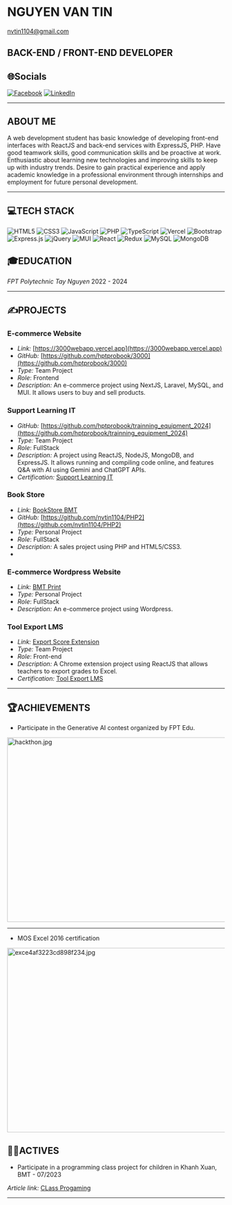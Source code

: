 # NGUYEN VAN TIN
nvtin1104@gmail.com

## BACK-END / FRONT-END DEVELOPER
## 🌐Socials
[![Facebook](https://img.shields.io/badge/Facebook-%231877F2.svg?logo=Facebook&logoColor=white)](https://www.facebook.com/nvtin1104) [![LinkedIn](https://img.shields.io/badge/LinkedIn-%230077B5.svg?logo=linkedin&logoColor=white)](https://www.linkedin.com/in/nvtin1104/)

---

## ABOUT ME
A web development student has basic knowledge of developing front-end interfaces with ReactJS and back-end services with ExpressJS, PHP. 
Have good teamwork skills, good communication skills and be proactive at work. Enthusiastic about learning new technologies and improving skills to keep up with industry trends.  Desire to gain practical experience and apply academic knowledge in a professional environment through internships and employment for future personal development.

---

## 💻TECH STACK
![HTML5](https://img.shields.io/badge/html5-%23E34F26.svg?style=for-the-badge&logo=html5&logoColor=white) ![CSS3](https://img.shields.io/badge/css3-%231572B6.svg?style=for-the-badge&logo=css3&logoColor=white) ![JavaScript](https://img.shields.io/badge/javascript-%23323330.svg?style=for-the-badge&logo=javascript&logoColor=%23F7DF1E) ![PHP](https://img.shields.io/badge/php-%23777BB4.svg?style=for-the-badge&logo=php&logoColor=white) ![TypeScript](https://img.shields.io/badge/typescript-%23007ACC.svg?style=for-the-badge&logo=typescript&logoColor=white) ![Vercel](https://img.shields.io/badge/vercel-%23000000.svg?style=for-the-badge&logo=vercel&logoColor=white) ![Bootstrap](https://img.shields.io/badge/bootstrap-%23563D7C.svg?style=for-the-badge&logo=bootstrap&logoColor=white) ![Express.js](https://img.shields.io/badge/express.js-%23404d59.svg?style=for-the-badge&logo=express&logoColor=%2361DAFB) ![jQuery](https://img.shields.io/badge/jquery-%230769AD.svg?style=for-the-badge&logo=jquery&logoColor=white) ![MUI](https://img.shields.io/badge/MUI-%230081CB.svg?style=for-the-badge&logo=material-ui&logoColor=white)  ![React](https://img.shields.io/badge/react-%2320232a.svg?style=for-the-badge&logo=react&logoColor=%2361DAFB) ![Redux](https://img.shields.io/badge/redux-%23593d88.svg?style=for-the-badge&logo=redux&logoColor=white) ![MySQL](https://img.shields.io/badge/mysql-%2300f.svg?style=for-the-badge&logo=mysql&logoColor=white) ![MongoDB](https://img.shields.io/badge/MongoDB-%234ea94b.svg?style=for-the-badge&logo=mongodb&logoColor=white)

## 🎓EDUCATION
*FPT Polytechnic Tay Nguyen*
2022 - 2024

---

## ✍️PROJECTS
### E-commerce Website
- *Link:* [https://3000webapp.vercel.app](https://3000webapp.vercel.app)
- *GitHub:* [https://github.com/hptprobook/3000](https://github.com/hptprobook/3000)
- *Type:* Team Project
- *Role*: Frontend
- *Description:* An e-commerce project using NextJS, Laravel, MySQL, and MUI. It allows users to buy and sell products.

### Support Learning IT
- *GitHub:* [https://github.com/hptprobook/trainning_equipment_2024](https://github.com/hptprobook/trainning_equipment_2024)
- *Type:* Team Project
- *Role*: FullStack
- *Description:* A project using ReactJS, NodeJS, MongoDB, and ExpressJS. It allows running and compiling code online, and features Q&A with AI using Gemini and ChatGPT APIs.
- *Certification:* [Support Learning IT](https://xuongthuchanh.poly.edu.vn/certificate/PK03092/65fbb01783e27d8e3458d8a4)
### Book Store
- *Link:* [BookStore BMT](https://book-shop-bmt.000webhostapp.com/)
- *GitHub:* [https://github.com/nvtin1104/PHP2](https://github.com/nvtin1104/PHP2)
- *Type:* Personal Project
- *Role*: FullStack
- *Description:* A sales project using PHP and HTML5/CSS3.
- 
### E-commerce Wordpress Website
- *Link:* [BMT Print](https://admin-3000.id.vn/)
- *Type:* Personal Project
- *Role*: FullStack
- *Description:* An e-commerce project using Wordpress.
  
### Tool Export LMS
- *Link:* [Export Score Extension](https://chromewebstore.google.com/detail/export-score/nligchepkpodlccjkjliepebgloolfee?authuser=0&hl=vi)
- *Type:* Team Project
- *Role*: Front-end
- *Description:* A Chrome extension project using ReactJS that allows teachers to export grades to Excel.
- *Certification:* [Tool Export LMS](https://xuongthuchanh.poly.edu.vn/certificate/PK03092/65d440a44c768e0c1dbe1239)
---

## 🏆ACHIEVEMENTS

- Participate in the Generative AI contest organized by FPT Edu.


<img src="https://img.upanh.tv/2024/07/10/hackthon.jpg" alt="hackthon.jpg" border="0" style="width: 640px; height: 427px;">

---

- MOS Excel 2016 certification

<img src="https://img.upanh.tv/2024/07/10/exce4af3223cd898f234.jpg" alt="exce4af3223cd898f234.jpg" border="0" style="width: 640px; height: 427px;">

## 🏃‍♂️ACTIVES

- Participate in a programming class project for children in Khanh Xuan, BMT - 07/2023

 *Article link:* [CLass Progaming](https://www.facebook.com/CTSVPOLYTayNguyen/posts/pfbid0np9GzU814ttYibNCYyd1YWxtg21TvKp2K7nhZ19nTtSjDKzz97tg9nZY7uz25xKSl)


---
